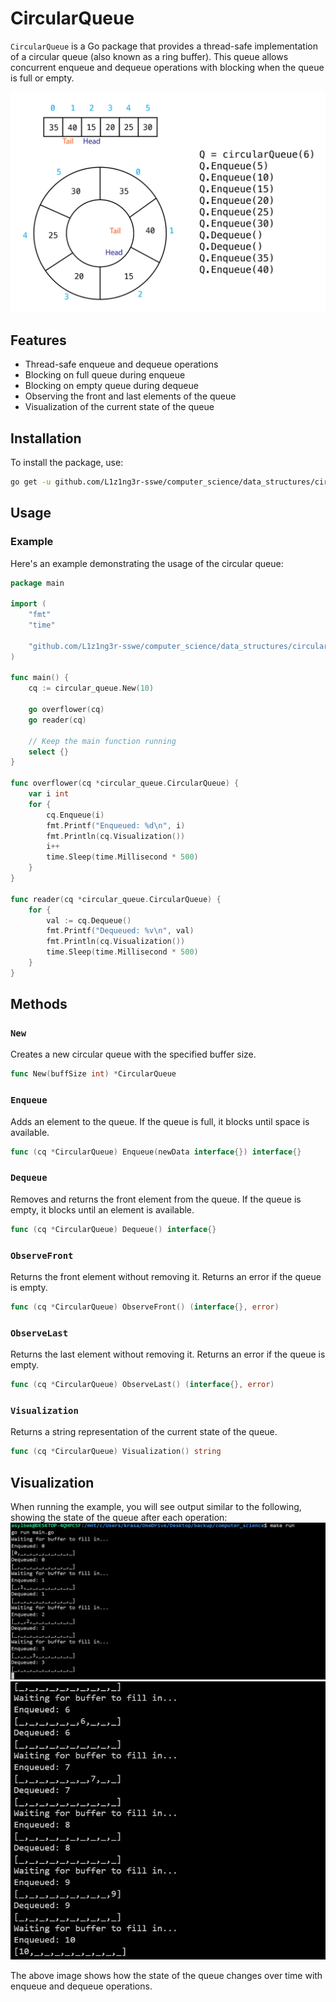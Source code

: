 # CircularQueue

`CircularQueue` is a Go package that provides a thread-safe implementation of a circular queue (also known as a ring buffer). This queue allows concurrent enqueue and dequeue operations with blocking when the queue is full or empty.

![Circular Queue](./assets/image1.png)

## Features

- Thread-safe enqueue and dequeue operations
- Blocking on full queue during enqueue
- Blocking on empty queue during dequeue
- Observing the front and last elements of the queue
- Visualization of the current state of the queue

## Installation

To install the package, use:

```sh
go get -u github.com/L1z1ng3r-sswe/computer_science/data_structures/circular_queue
```

## Usage


### Example

Here's an example demonstrating the usage of the circular queue:

```go
package main

import (
    "fmt"
    "time"

    "github.com/L1z1ng3r-sswe/computer_science/data_structures/circular_queue"
)

func main() {
    cq := circular_queue.New(10)

    go overflower(cq)
    go reader(cq)

    // Keep the main function running
    select {}
}

func overflower(cq *circular_queue.CircularQueue) {
    var i int
    for {
        cq.Enqueue(i)
        fmt.Printf("Enqueued: %d\n", i)
        fmt.Println(cq.Visualization())
        i++
        time.Sleep(time.Millisecond * 500)
    }
}

func reader(cq *circular_queue.CircularQueue) {
    for {
        val := cq.Dequeue()
        fmt.Printf("Dequeued: %v\n", val)
        fmt.Println(cq.Visualization())
        time.Sleep(time.Millisecond * 500)
    }
}
```

## Methods

### `New`

Creates a new circular queue with the specified buffer size.

```go
func New(buffSize int) *CircularQueue
```

### `Enqueue`

Adds an element to the queue. If the queue is full, it blocks until space is available.

```go
func (cq *CircularQueue) Enqueue(newData interface{}) interface{}
```

### `Dequeue`

Removes and returns the front element from the queue. If the queue is empty, it blocks until an element is available.

```go
func (cq *CircularQueue) Dequeue() interface{}
```

### `ObserveFront`

Returns the front element without removing it. Returns an error if the queue is empty.

```go
func (cq *CircularQueue) ObserveFront() (interface{}, error)
```

### `ObserveLast`

Returns the last element without removing it. Returns an error if the queue is empty.

```go
func (cq *CircularQueue) ObserveLast() (interface{}, error)
```

### `Visualization`

Returns a string representation of the current state of the queue.

```go
func (cq *CircularQueue) Visualization() string
```

## Visualization

When running the example, you will see output similar to the following, showing the state of the queue after each operation:
![Queue Visualization](./assets/image2.png)
![Queue Visualization](./assets/image3.png)

The above image shows how the state of the queue changes over time with enqueue and dequeue operations.